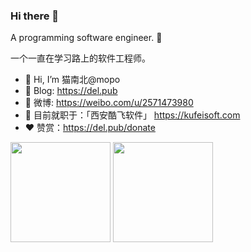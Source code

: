 ### Hi there 👋

A programming software engineer. 👻

一个一直在学习路上的软件工程师。

* 👋 Hi, I’m 猫南北@mopo
* 📝 Blog: <https://del.pub>
* 💬 微博: <https://weibo.com/u/2571473980>
* 👀 目前就职于：「西安酷飞软件」 <https://kufeisoft.com>
* ❤️ 赞赏：<https://del.pub/donate> 

<img src="https://github-readme-stats.vercel.app/api?username=mopo&hide_border=true&theme=vue&show_icons=true&hide=contribs" height="160px">
<img src="https://github-readme-stats.vercel.app/api/top-langs/?username=mopo&layout=compact&hide_border=true&theme=vue&show_icons=true" height="160px">
